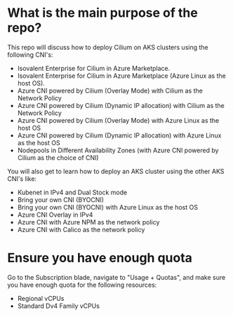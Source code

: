 # What is the main purpose of the repo?
This repo will discuss how to deploy Cilium on AKS clusters using the following CNI's:
* Isovalent Enterprise for Cilium in Azure Marketplace.
* Isovalent Enterprise for Cilium in Azure Marketplace (Azure Linux as the host OS).
* Azure CNI powered by Cilium (Overlay Mode) with Cilium as the Network Policy
* Azure CNI powered by Cilium (Dynamic IP allocation) with Cilium as the Network Policy
* Azure CNI powered by Cilium (Overlay Mode) with Azure Linux as the host OS
* Azure CNI powered by Cilium (Dynamic IP allocation) with Azure Linux as the host OS
* Nodepools in Different Availability Zones (with Azure CNI powered by Cilium as the choice of CNI)

You will also get to learn how to deploy an AKS cluster using the other AKS CNI's like:
* Kubenet in IPv4 and Dual Stock mode
* Bring your own CNI (BYOCNI)
* Bring your own CNI (BYOCNI) with Azure Linux as the host OS
* Azure CNI Overlay in IPv4
* Azure CNI with Azure NPM as the network policy 
* Azure CNI with Calico as the network policy

# Ensure you have enough quota
Go to the Subscription blade, navigate to "Usage + Quotas", and make sure you have enough quota for the following resources:

- Regional vCPUs
- Standard Dv4 Family vCPUs